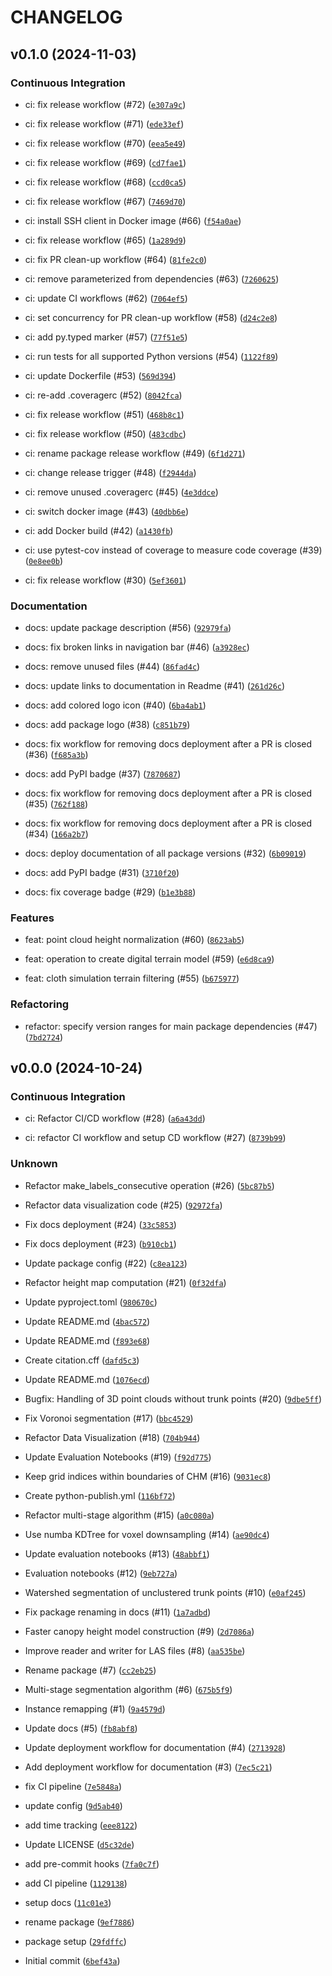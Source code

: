 # CHANGELOG


## v0.1.0 (2024-11-03)

### Continuous Integration

* ci: fix release workflow (#72) ([`e307a9c`](https://github.com/ai4trees/pointtree/commit/e307a9c904c60e31497f5ff288b261b763ddec18))

* ci: fix release workflow (#71) ([`ede33ef`](https://github.com/ai4trees/pointtree/commit/ede33efdaa31d5c6ae7b95b49b562398afb379b4))

* ci: fix release workflow (#70) ([`eea5e49`](https://github.com/ai4trees/pointtree/commit/eea5e49f930cdd1a52b4954382900ed14c9c2d61))

* ci: fix release workflow (#69) ([`cd7fae1`](https://github.com/ai4trees/pointtree/commit/cd7fae103ecd806b3d10d4586dcd8ab33790ad42))

* ci: fix release workflow (#68) ([`ccd0ca5`](https://github.com/ai4trees/pointtree/commit/ccd0ca5c668b361b045a9df1d7d616f51e0c4afe))

* ci: fix release workflow (#67) ([`7469d70`](https://github.com/ai4trees/pointtree/commit/7469d7025221cf041831eff0c97a2bb066bc983c))

* ci: install SSH client in Docker image (#66) ([`f54a0ae`](https://github.com/ai4trees/pointtree/commit/f54a0ae31c8affeb09f9f7fcc4cb3140d580560c))

* ci: fix release workflow (#65) ([`1a289d9`](https://github.com/ai4trees/pointtree/commit/1a289d92ef66619a6613ed3e4e52ec2482541562))

* ci: fix PR clean-up workflow (#64) ([`81fe2c0`](https://github.com/ai4trees/pointtree/commit/81fe2c02ffc2162837077aeda240898aa3a8ae4d))

* ci: remove parameterized from dependencies (#63) ([`7260625`](https://github.com/ai4trees/pointtree/commit/7260625eae79b51e76c6b12eca28d7c29daefe0e))

* ci: update CI workflows (#62) ([`7064ef5`](https://github.com/ai4trees/pointtree/commit/7064ef55a9a92d8c1dfdf1d5b3ff846fabadd3b2))

* ci: set concurrency for PR clean-up workflow (#58) ([`d24c2e8`](https://github.com/ai4trees/pointtree/commit/d24c2e80cd65495cc0b0438a8219b290f2b6a706))

* ci: add py.typed marker (#57) ([`77f51e5`](https://github.com/ai4trees/pointtree/commit/77f51e5b2e027a8eae9b74b43dda6985c2df4f6e))

* ci: run tests for all supported Python versions (#54) ([`1122f89`](https://github.com/ai4trees/pointtree/commit/1122f897f79efb96fb01d3a51d7dc16336ec9e48))

* ci: update Dockerfile (#53) ([`569d394`](https://github.com/ai4trees/pointtree/commit/569d394a09ff6a385b2c4c6101d4c975c7787eb5))

* ci: re-add .coveragerc (#52) ([`8042fca`](https://github.com/ai4trees/pointtree/commit/8042fca7328d09ac4f2a21031344084af4dcf9c3))

* ci: fix release workflow (#51) ([`468b8c1`](https://github.com/ai4trees/pointtree/commit/468b8c129d0bd2f3d82a247441c692e31562bb8e))

* ci: fix release workflow (#50) ([`483cdbc`](https://github.com/ai4trees/pointtree/commit/483cdbc08842e0bc493aed80aa054671cb5e1409))

* ci: rename package release workflow (#49) ([`6f1d271`](https://github.com/ai4trees/pointtree/commit/6f1d2710b551b213618cbf5127dde3a87c5ddc1b))

* ci: change release trigger (#48) ([`f2944da`](https://github.com/ai4trees/pointtree/commit/f2944daae113628992800568862e6a5fa77bb8fc))

* ci: remove unused .coveragerc (#45) ([`4e3ddce`](https://github.com/ai4trees/pointtree/commit/4e3ddce011e458dc00810ad3a02a5010c526195a))

* ci: switch docker image (#43) ([`40dbb6e`](https://github.com/ai4trees/pointtree/commit/40dbb6ef557b14b0ba7905f9b4c3277e39a53b87))

* ci: add Docker build (#42) ([`a1430fb`](https://github.com/ai4trees/pointtree/commit/a1430fbdf83177b07189410d090f3b623a53739c))

* ci: use pytest-cov instead of coverage to measure code coverage (#39) ([`0e8ee0b`](https://github.com/ai4trees/pointtree/commit/0e8ee0ba225487974d3dead809fa7ad3f26d9573))

* ci: fix release workflow (#30) ([`5ef3601`](https://github.com/ai4trees/pointtree/commit/5ef36011988403c12cbc1274889d833248d6f181))

### Documentation

* docs: update package description (#56) ([`92979fa`](https://github.com/ai4trees/pointtree/commit/92979faa313e69ba5082942c03946314af4add79))

* docs: fix broken links in navigation bar (#46) ([`a3928ec`](https://github.com/ai4trees/pointtree/commit/a3928ec74968385b538fef7294ea594a7095bdb8))

* docs: remove unused files (#44) ([`86fad4c`](https://github.com/ai4trees/pointtree/commit/86fad4c7dd318c11735c627a5f4a40c640612a3a))

* docs: update links to documentation in Readme (#41) ([`261d26c`](https://github.com/ai4trees/pointtree/commit/261d26cb285442f506f4edff4eb5e67854659f14))

* docs: add colored logo icon (#40) ([`6ba4ab1`](https://github.com/ai4trees/pointtree/commit/6ba4ab10eee59cc6bb4c304736d0b7f410163188))

* docs: add package logo (#38) ([`c851b79`](https://github.com/ai4trees/pointtree/commit/c851b79674dc3454d75381ee1586db2c07b2d27d))

* docs: fix workflow for removing docs deployment after a PR is closed (#36) ([`f685a3b`](https://github.com/ai4trees/pointtree/commit/f685a3bc9741fa440ac10adb7bf80fa286640d56))

* docs: add PyPI badge (#37) ([`7870687`](https://github.com/ai4trees/pointtree/commit/78706875b0c1d7285e75dc9b3faa04035ec4fbdc))

* docs: fix workflow for removing docs deployment after a PR is closed (#35) ([`762f188`](https://github.com/ai4trees/pointtree/commit/762f18813ee35f5f9607a578746d474b357a82b5))

* docs: fix workflow for removing docs deployment after a PR is closed (#34) ([`166a2b7`](https://github.com/ai4trees/pointtree/commit/166a2b731e0a8fedf0d30f6fc9cc8cb07f004f13))

* docs: deploy documentation of all package versions (#32) ([`6b09019`](https://github.com/ai4trees/pointtree/commit/6b0901982023871e535797ced3137eb6c76121c3))

* docs: add PyPI badge (#31) ([`3710f20`](https://github.com/ai4trees/pointtree/commit/3710f2065c74d1bf2906c2aabbf6bfa04c61f6ec))

* docs: fix coverage badge (#29) ([`b1e3b88`](https://github.com/ai4trees/pointtree/commit/b1e3b88c4e3c34e7533e72e1555e5673f9125f3a))

### Features

* feat: point cloud height normalization (#60) ([`8623ab5`](https://github.com/ai4trees/pointtree/commit/8623ab5016f733ad56bf7a5bcf30e17b2b4cf6d4))

* feat: operation to create digital terrain model (#59) ([`e6d8ca9`](https://github.com/ai4trees/pointtree/commit/e6d8ca998d573a28d7e9ca3bdc4cbcd731892e41))

* feat: cloth simulation terrain filtering (#55) ([`b675977`](https://github.com/ai4trees/pointtree/commit/b675977a497cfa806fa7b598f4dc22b47359370f))

### Refactoring

* refactor: specify version ranges for main package dependencies (#47) ([`7bd2724`](https://github.com/ai4trees/pointtree/commit/7bd272452a80df22e3de0d66b42d3683da7aae8e))


## v0.0.0 (2024-10-24)

### Continuous Integration

* ci: Refactor CI/CD workflow (#28) ([`a6a43dd`](https://github.com/ai4trees/pointtree/commit/a6a43dd406d3f0354d1700f1ec0c385bf33c313a))

* ci: refactor CI workflow and setup CD workflow (#27) ([`8739b99`](https://github.com/ai4trees/pointtree/commit/8739b99f6cbba4f8eea61070f9dfcae09f3b8089))

### Unknown

* Refactor make_labels_consecutive operation (#26) ([`5bc87b5`](https://github.com/ai4trees/pointtree/commit/5bc87b515972ac58e2b87779b9bc0c9ed93eb200))

* Refactor data visualization code (#25) ([`92972fa`](https://github.com/ai4trees/pointtree/commit/92972fafa7f9994756b73866ccf520008c4bbccc))

* Fix docs deployment (#24) ([`33c5853`](https://github.com/ai4trees/pointtree/commit/33c5853ebf3d30bf67e8d3f83e14d3076d9b113b))

* Fix docs deployment (#23) ([`b910cb1`](https://github.com/ai4trees/pointtree/commit/b910cb16bfa5a5a7dc7d20d9821a4c8c700214d9))

* Update package config (#22) ([`c8ea123`](https://github.com/ai4trees/pointtree/commit/c8ea123a079a66a5ed2cbfe60306c229fa808889))

* Refactor height map computation (#21) ([`0f32dfa`](https://github.com/ai4trees/pointtree/commit/0f32dfaaed6658c6d6945a6badd8067522aad56e))

* Update pyproject.toml ([`980670c`](https://github.com/ai4trees/pointtree/commit/980670c59e9e76a60d9e2767edfeae28e17210b3))

* Update README.md ([`4bac572`](https://github.com/ai4trees/pointtree/commit/4bac57205bf1f82ec8d9f6d2a85e5e4942595b6d))

* Update README.md ([`f893e68`](https://github.com/ai4trees/pointtree/commit/f893e689730636bd5c2494f78f33b6b92a6f1acc))

* Create citation.cff ([`dafd5c3`](https://github.com/ai4trees/pointtree/commit/dafd5c37ed54e379e23a1d7cee33838a5ba6a709))

* Update README.md ([`1076ecd`](https://github.com/ai4trees/pointtree/commit/1076ecd877c99da96ec0fd10ba134deb837ae9aa))

* Bugfix: Handling of 3D point clouds without trunk points (#20) ([`9dbe5ff`](https://github.com/ai4trees/pointtree/commit/9dbe5ffbd195406931743a537d10f809f8804592))

* Fix Voronoi segmentation (#17) ([`bbc4529`](https://github.com/ai4trees/pointtree/commit/bbc4529d63433a75259bbfe565c22e062dfb9df4))

* Refactor Data Visualization (#18) ([`704b944`](https://github.com/ai4trees/pointtree/commit/704b944055e948cb501270530b88c1a0415a15a3))

* Update Evaluation Notebooks (#19) ([`f92d775`](https://github.com/ai4trees/pointtree/commit/f92d7753d2022a2b0bb53841f8d6898f59ba384a))

* Keep grid indices within boundaries of CHM (#16) ([`9031ec8`](https://github.com/ai4trees/pointtree/commit/9031ec859e92c9d1b8e7656446775094ca49e537))

* Create python-publish.yml ([`116bf72`](https://github.com/ai4trees/pointtree/commit/116bf72f60beb55baa9f7b8cbf964a4d88c24806))

* Refactor multi-stage algorithm (#15) ([`a0c080a`](https://github.com/ai4trees/pointtree/commit/a0c080a772c839146699c467c94245f197e2d5f7))

* Use numba KDTree for voxel downsampling (#14) ([`ae90dc4`](https://github.com/ai4trees/pointtree/commit/ae90dc4c63804a0afaa7234f6d4b097dfc662874))

* Update evaluation notebooks (#13) ([`48abbf1`](https://github.com/ai4trees/pointtree/commit/48abbf110e1e457fec33fe6a1dc99633e5567c3a))

* Evaluation notebooks (#12) ([`9eb727a`](https://github.com/ai4trees/pointtree/commit/9eb727a94fec479289c8facb16ccf1f337f23278))

* Watershed segmentation of unclustered trunk points (#10) ([`e0af245`](https://github.com/ai4trees/pointtree/commit/e0af2455280fecbf661dd35467c3f8fac5e91bdd))

* Fix package renaming in docs (#11) ([`1a7adbd`](https://github.com/ai4trees/pointtree/commit/1a7adbd753e4c37531b890704c76327f43ef3d37))

* Faster canopy height model construction (#9) ([`2d7086a`](https://github.com/ai4trees/pointtree/commit/2d7086a77b539c4ec240f3607dfc7096be5da3b0))

* Improve reader and writer for LAS files (#8) ([`aa535be`](https://github.com/ai4trees/pointtree/commit/aa535be7dab5e0c72e5d8e73f9907bd44b873d7e))

* Rename package (#7) ([`cc2eb25`](https://github.com/ai4trees/pointtree/commit/cc2eb25c7b84469c7f78ed0ed6fabdb0800f5d7e))

* Multi-stage segmentation algorithm (#6) ([`675b5f9`](https://github.com/ai4trees/pointtree/commit/675b5f94db7086449344bb2a3bea1350d229c9c4))

* Instance remapping (#1) ([`9a4579d`](https://github.com/ai4trees/pointtree/commit/9a4579dec4c7793fe26aaa655e3a585669ca5c91))

* Update docs (#5) ([`fb8abf8`](https://github.com/ai4trees/pointtree/commit/fb8abf87cac247200aa67ed59cd00fe2b94f26d2))

* Update deployment workflow for documentation (#4) ([`2713928`](https://github.com/ai4trees/pointtree/commit/27139289900482d3e4da30c419a04d21d3ff419c))

* Add deployment workflow for documentation (#3) ([`7ec5c21`](https://github.com/ai4trees/pointtree/commit/7ec5c21ee02dbdf13468e2f1dbd41743ecf197d7))

* fix CI pipeline ([`7e5848a`](https://github.com/ai4trees/pointtree/commit/7e5848ae2d2d110cc7c1c4b9c0d4e20faa22cfcd))

* update config ([`9d5ab40`](https://github.com/ai4trees/pointtree/commit/9d5ab407fe4638e6fbe81705b3a5eeffccee6cb2))

* add time tracking ([`eee8122`](https://github.com/ai4trees/pointtree/commit/eee8122c1a003bda2112fda21eb15bb129b133e2))

* Update LICENSE ([`d5c32de`](https://github.com/ai4trees/pointtree/commit/d5c32dede7f30e95e3a7df9f8d731467b485818c))

* add pre-commit hooks ([`7fa0c7f`](https://github.com/ai4trees/pointtree/commit/7fa0c7ff1fdee53c93fae3ffb497aeb02f2cfd01))

* add CI pipeline ([`1129138`](https://github.com/ai4trees/pointtree/commit/11291380aed02b60ec44bc03088343cf0b6ec0ad))

* setup docs ([`11c01e3`](https://github.com/ai4trees/pointtree/commit/11c01e37cc9c257395c3f44227c52e00bb9791f2))

* rename package ([`9ef7886`](https://github.com/ai4trees/pointtree/commit/9ef788654f618eb059790a1056d888f886b738ca))

* package setup ([`29fdffc`](https://github.com/ai4trees/pointtree/commit/29fdffc0228450a7c9b1b8a2084c21c35c0fab63))

* Initial commit ([`6bef43a`](https://github.com/ai4trees/pointtree/commit/6bef43a0f9f3f23497d8fbbe5d08400757e597df))
